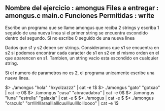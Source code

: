 Nombre del ejercicio    :   amongus
Files a entregar        :   amongus.c main.c
Funciones Permitidas    :   write
--------------------------------------------------------------------------------

Escribe un programa que se llame amongus que reciba 2 strings y escriba 1
seguido de una nueva linea si el primer string se encuentra escondido dentro 
del segundo. Si no escribe 0 seguido de una nueva linea

Dados que s1 y s2 deben ser strings.  Consideramos que s1 se encuentra en s2 
si podemos encontrar cada caracter de s1 en s2 en el mismo orden en el que
aparencen en s1.
Tambien, un string vacio esta escondido en cualquier string.

Si el numero de parametros no es 2, el programa unicamente escribe una nueva
linea.

$> ./amongus "hola" "hxyolzazzz" | cat -e
1$
$> ./amongus "gato" "gotxao" | cat -e
0$
$> ./amongus "casa" "abracadabra" | cat -e
0$
$> ./amongus "luna" "estrella" "galaxia" | cat -e
$
$> ./amogus | cat -e
$
$> ./amongus "oraculo" "orrlllrlllaraalllalllcuullluullllollloooo" | cat -e
1$



